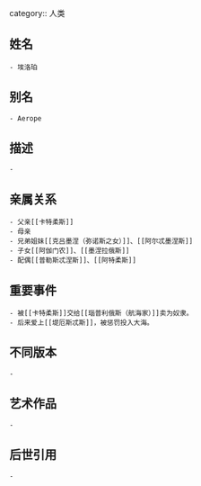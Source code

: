 category:: 人类
## 姓名
	- 埃洛珀
## 别名
	- Aerope
## 描述
	-
## 亲属关系
	- 父亲[[卡特柔斯]]
	- 母亲
	- 兄弟姐妹[[克吕墨涅（弥诺斯之女）]]、[[阿尔忒墨涅斯]]
	- 子女[[阿伽门农]]、[[墨涅拉俄斯]]
	- 配偶[[普勒斯忒涅斯]]、[[阿特柔斯]]
## 重要事件
	- 被[[卡特柔斯]]交给[[瑙普利俄斯（航海家）]]卖为奴隶。
	- 后来爱上[[堤厄斯忒斯]]，被惩罚投入大海。
## 不同版本
	-
## 艺术作品
	-
## 后世引用
	-

